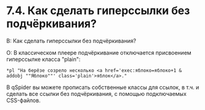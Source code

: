 # 7.4. Как сделать гиперссылки без подчёркивания?
<!-- [:faq_07_04] -->
В: Как сделать гиперссылки без подчёркивания?

О:
В классическом плеере подчёркивание отключается присвоением гиперссылке класса "plain":
```qsp
*pl "На берёзе созрело несколько <a href='exec:яблоко=яблоко+1 & addobj ""Яблоко""' class='plain'>яблок</a>."
```
В qSpider вы можете прописать собственные классы для ссылок, в т.ч. и сделать все ссылки без подчёркивания, с помощью подключаемых CSS-файлов.

